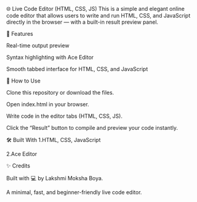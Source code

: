 🌐 Live Code Editor (HTML, CSS, JS) This is a simple and elegant online code editor that allows users to write and run HTML, CSS, and JavaScript directly in the browser — with a built-in result preview panel.

🚀 Features

Real-time output preview

Syntax highlighting with Ace Editor

Smooth tabbed interface for HTML, CSS, and JavaScript

📂 How to Use

Clone this repository or download the files.

Open index.html in your browser.

Write code in the editor tabs (HTML, CSS, JS).

Click the “Result” button to compile and preview your code instantly.

🛠 Built With 1.HTML, CSS, JavaScript

2.Ace Editor

✨ Credits

Built with 💻 by Lakshmi Moksha Boya.

A minimal, fast, and beginner-friendly live code editor.

